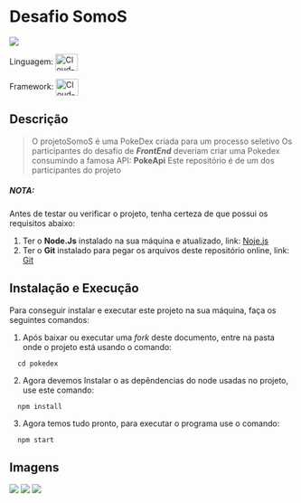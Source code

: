 # Desafio SomoS

![](/pokedex/public/projeto.png)

Linguagem: <img align="center" alt="Cloud-Js" height="30" width="40" src="https://cdn.jsdelivr.net/gh/devicons/devicon/icons/javascript/javascript-plain.svg">

Framework: <img align="center" alt="Cloud-React" height="30" width="40" src="https://cdn.jsdelivr.net/gh/devicons/devicon/icons/react/react-original.svg">

## Descrição

>O projetoSomoS é uma PokeDex criada para um processo seletivo
>Os participantes do desafio de **_FrontEnd_** deveriam criar uma Pokedex consumindo a famosa API: **PokeApi**
>Este repositório é de um dos participantes do projeto

##### NOTA:
Antes de testar ou verificar o projeto, tenha certeza de que possui os requisitos abaixo:
1. Ter o **Node.Js** instalado na sua máquina e atualizado, link:
[Noje.js](https://nodejs.org/en/)
2. Ter o **Git** instalado para pegar os arquivos deste repositório online, link:
[Git](https://git-scm.com)

## Instalação e Execução

Para conseguir instalar e executar este projeto na sua máquina, faça os seguintes comandos:
  
  1. Após baixar ou executar uma *fork* deste documento, entre na pasta onde o projeto está usando o comando:
```
  cd pokedex
```
  2. Agora devemos Instalar o as depêndencias do node usadas no projeto, use este comando:
```
  npm install
``` 
  3. Agora temos tudo pronto, para executar o programa use o comando:
```
  npm start
```

## Imagens

![](/pokedex/public/projeto2.png)
![](/pokedex/public/projetoResponsivo.png)
![](/pokedex/public/projetoResponsivo2.png)

